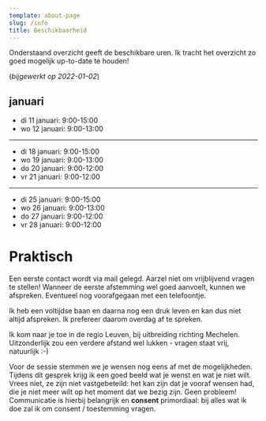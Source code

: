 ```yaml
---
template: about-page
slug: /info
title: Beschikbaarheid
---
```


Onderstaand overzicht geeft de beschikbare uren. Ik tracht het overzicht zo goed mogelijk up-to-date te houden!

(*bijgewerkt op 2022-01-02*)

## januari

- di 11 januari: 9:00-15:00
- wo 12 januari: 9:00-13:00
- ---
- di 18 januari: 9:00-15:00
- wo 19 januari: 9:00-13:00
- do 20 januari: 9:00-12:00
- vr 21 januari: 9:00-12:00
- ---
- di 25 januari: 9:00-15:00
- wo 26 januari: 9:00-13:00
- do 27 januari: 9:00-12:00
- vr 28 januari: 9:00-12:00

# Praktisch

Een eerste contact wordt via mail gelegd. Aarzel niet om vrijblijvend vragen te stellen! Wanneer de eerste afstemming wel goed aanvoelt, kunnen we afspreken. Eventueel nog voorafgegaan met een telefoontje.

Ik heb een voltijdse baan en daarna nog een druk leven en kan dus niet altijd afspreken. Ik prefereer daarom overdag af te spreken.

Ik kom naar je toe in de regio Leuven, bij uitbreiding richting Mechelen. Uitzonderlijk zou een verdere afstand wel lukken - vragen staat vrij, natuurlijk :-)

Voor de sessie stemmen we je wensen nog eens af met de mogelijkheden. Tijdens dit gesprek krijg ik een goed beeld wat je wenst en wat je niet wilt. Vrees niet, ze zijn niet vastgebeteild: het kan zijn dat je vooraf wensen had, die je niet meer wilt op het moment dat we bezig zijn. Geen probleem! Communicatie is hierbij belangrijk en **consent** primordiaal: bij alles wat ik doe zal ik om consent / toestemming vragen.
